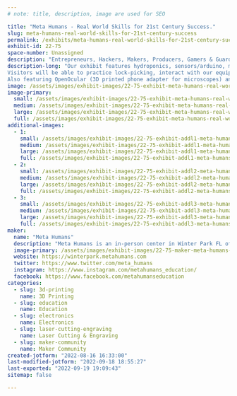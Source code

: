 ```yaml
---
# note: title, description, image are used for SEO

title: "Meta Humans - Real World Skills for 21st Century Success."
slug: meta-humans-real-world-skills-for-21st-century-success
permalink: /exhibits/meta-humans-real-world-skills-for-21st-century-success/
exhibit-id: 22-75
space-number: Unassigned
description: "Entrepreneurs, Hackers, Makers, Producers, Gamers & Guardians - Which Tracks will you choose? "
description-long: "Our exhibit features hydroponics, sensors/arduino, microscopes, 3D printer, Glowforge Laser, Vinyl Heat Press, Esports, lock picking and various items on display (custom PCB badges, cybersecurity board games, customized engraved acrylic/wood items). 
Visitors will be able to practice lock-picking, interact with our equipment/projects and receive various customized items (made on-site): engraved pencils, heat-pressed bandanas with some design selection. 
Also featuring OpenOcular (3D printed phone adapter for microscopes) and its founder/maker."
image: /assets/images/exhibit-images/22-75-exhibit-meta-humans-real-world-skills-for-21st-century-success-screen-shot-2022-08-16-at-4-23-46-pm-large.png
image-primary: 
  small: /assets/images/exhibit-images/22-75-exhibit-meta-humans-real-world-skills-for-21st-century-success-screen-shot-2022-08-16-at-4-23-46-pm-small.png
  medium: /assets/images/exhibit-images/22-75-exhibit-meta-humans-real-world-skills-for-21st-century-success-screen-shot-2022-08-16-at-4-23-46-pm-medium.png
  large: /assets/images/exhibit-images/22-75-exhibit-meta-humans-real-world-skills-for-21st-century-success-screen-shot-2022-08-16-at-4-23-46-pm-large.png
  full: /assets/images/exhibit-images/22-75-exhibit-meta-humans-real-world-skills-for-21st-century-success-screen-shot-2022-08-16-at-4-23-46-pm-full.png
additional-images: 
  - 1:
    small: /assets/images/exhibit-images/22-75-exhibit-addl1-meta-humans-real-world-skills-for-21st-century-success-openocular-small.png
    medium: /assets/images/exhibit-images/22-75-exhibit-addl1-meta-humans-real-world-skills-for-21st-century-success-openocular-medium.png
    large: /assets/images/exhibit-images/22-75-exhibit-addl1-meta-humans-real-world-skills-for-21st-century-success-openocular-large.png
    full: /assets/images/exhibit-images/22-75-exhibit-addl1-meta-humans-real-world-skills-for-21st-century-success-openocular-full.png
  - 2:
    small: /assets/images/exhibit-images/22-75-exhibit-addl2-meta-humans-real-world-skills-for-21st-century-success-screen-shot-2022-08-21-at-1-39-11-pm-small.png
    medium: /assets/images/exhibit-images/22-75-exhibit-addl2-meta-humans-real-world-skills-for-21st-century-success-screen-shot-2022-08-21-at-1-39-11-pm-medium.png
    large: /assets/images/exhibit-images/22-75-exhibit-addl2-meta-humans-real-world-skills-for-21st-century-success-screen-shot-2022-08-21-at-1-39-11-pm-large.png
    full: /assets/images/exhibit-images/22-75-exhibit-addl2-meta-humans-real-world-skills-for-21st-century-success-screen-shot-2022-08-21-at-1-39-11-pm-full.png
  - 3:
    small: /assets/images/exhibit-images/22-75-exhibit-addl3-meta-humans-real-world-skills-for-21st-century-success-booth-mockup-small.jpg
    medium: /assets/images/exhibit-images/22-75-exhibit-addl3-meta-humans-real-world-skills-for-21st-century-success-booth-mockup-medium.jpg
    large: /assets/images/exhibit-images/22-75-exhibit-addl3-meta-humans-real-world-skills-for-21st-century-success-booth-mockup-large.jpg
    full: /assets/images/exhibit-images/22-75-exhibit-addl3-meta-humans-real-world-skills-for-21st-century-success-booth-mockup-full.jpg
maker: 
  name: "Meta Humans"
  description: "Meta Humans is an in-person center in Winter Park FL offering after school programs, homeschool support, camps and workshops in technology, science and business. Meta Humans shapes future leaders through critical thinking strategies and a STEAM based educational approach. Preparing children ages 7-17 for 21st century opportunities."
  image-primary: /assets/images/exhibit-images/22-75-maker-meta-humans-real-world-skills-for-21st-century-success-logo-metahumans-vertical-2019-rgb-transparent-medium.png
  website: https://winterpark.metahumans.com
  twitter: https://www.twitter.com/meta_humans
  instagram: https://www.instagram.com/metahumans_education/
  facebook: https://www.facebook.com/metahumanseducation
categories: 
  - slug: 3d-printing
    name: 3D Printing
  - slug: education
    name: Education
  - slug: electronics
    name: Electronics
  - slug: laser-cutting-engraving
    name: Laser Cutting & Engraving
  - slug: maker-community
    name: Maker Community
created-jotform: "2022-08-16 16:33:00"
last-modified-jotform: "2022-09-18 18:55:27"
last-exported: "2022-09-19 19:09:43"
sitemap: false

---
```

